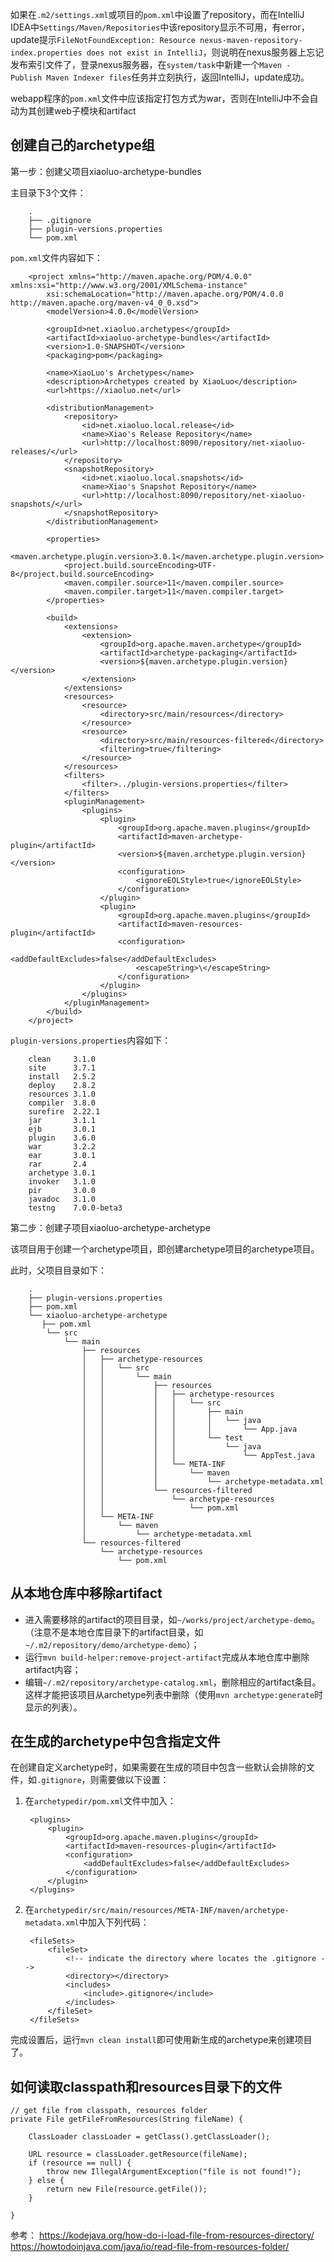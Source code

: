 如果在`.m2/settings.xml`或项目的`pom.xml`中设置了repository，而在IntelliJ IDEA中`Settings/Maven/Repositories`中该repository显示不可用，有error，update提示`FileNotFoundException: Resource nexus-maven-repository-index.properties does not exist in IntelliJ`，则说明在nexus服务器上忘记发布索引文件了，登录nexus服务器，在`system/task`中新建一个`Maven - Publish Maven Indexer files`任务并立刻执行，返回IntelliJ，update成功。

webapp程序的`pom.xml`文件中应该指定打包方式为war，否则在IntelliJ中不会自动为其创建web子模块和artifact



## 创建自己的archetype组 ##

第一步：创建父项目xiaoluo-archetype-bundles

主目录下3个文件：

		.
		├── .gitignore
		├── plugin-versions.properties
		└── pom.xml

`pom.xml`文件内容如下：

		<project xmlns="http://maven.apache.org/POM/4.0.0" xmlns:xsi="http://www.w3.org/2001/XMLSchema-instance"
			xsi:schemaLocation="http://maven.apache.org/POM/4.0.0 http://maven.apache.org/maven-v4_0_0.xsd">
			<modelVersion>4.0.0</modelVersion>

			<groupId>net.xiaoluo.archetypes</groupId>
			<artifactId>xiaoluo-archetype-bundles</artifactId>
			<version>1.0-SNAPSHOT</version>
			<packaging>pom</packaging>

			<name>XiaoLuo's Archetypes</name>
			<description>Archetypes created by XiaoLuo</description>
			<url>https://xiaoluo.net</url>

			<distributionManagement>
				<repository>
					<id>net.xiaoluo.local.release</id>
					<name>Xiao's Release Repository</name>
					<url>http://localhost:8090/repository/net-xiaoluo-releases/</url>
				</repository>
				<snapshotRepository>
					<id>net.xiaoluo.local.snapshots</id>
					<name>Xiao's Snapshot Repository</name>
					<url>http://localhost:8090/repository/net-xiaoluo-snapshots/</url>
				</snapshotRepository>
			</distributionManagement>

			<properties>
				<maven.archetype.plugin.version>3.0.1</maven.archetype.plugin.version>
				<project.build.sourceEncoding>UTF-8</project.build.sourceEncoding>
				<maven.compiler.source>11</maven.compiler.source>
				<maven.compiler.target>11</maven.compiler.target>
			</properties>

			<build>
				<extensions>
					<extension>
						<groupId>org.apache.maven.archetype</groupId>
						<artifactId>archetype-packaging</artifactId>
						<version>${maven.archetype.plugin.version}</version>
					</extension>
				</extensions>
				<resources>
					<resource>
						<directory>src/main/resources</directory>
					</resource>
					<resource>
						<directory>src/main/resources-filtered</directory>
						<filtering>true</filtering>
					</resource>
				</resources>
				<filters>
					<filter>../plugin-versions.properties</filter>
				</filters>
				<pluginManagement>
					<plugins>
						<plugin>
							<groupId>org.apache.maven.plugins</groupId>
							<artifactId>maven-archetype-plugin</artifactId>
							<version>${maven.archetype.plugin.version}</version>
							<configuration>
								<ignoreEOLStyle>true</ignoreEOLStyle>
							</configuration>
						</plugin>
						<plugin>
							<groupId>org.apache.maven.plugins</groupId>
							<artifactId>maven-resources-plugin</artifactId>
							<configuration>
								<addDefaultExcludes>false</addDefaultExcludes>
								<escapeString>\</escapeString>
							</configuration>
						</plugin>
					</plugins>
				</pluginManagement>
			</build>
		</project>

`plugin-versions.properties`内容如下：

		clean     3.1.0
		site      3.7.1
		install   2.5.2
		deploy    2.8.2
		resources 3.1.0
		compiler  3.8.0
		surefire  2.22.1
		jar       3.1.1
		ejb       3.0.1
		plugin    3.6.0
		war       3.2.2
		ear       3.0.1
		rar       2.4
		archetype 3.0.1
		invoker   3.1.0
		pir       3.0.0
		javadoc   3.1.0
		testng    7.0.0-beta3

第二步：创建子项目xiaoluo-archetype-archetype

该项目用于创建一个archetype项目，即创建archetype项目的archetype项目。

此时，父项目目录如下：

		.
		├── plugin-versions.properties
		├── pom.xml
		└── xiaoluo-archetype-archetype
		   ├── pom.xml
		    └── src
		        └── main
		            ├── resources
		            │   ├── archetype-resources
		            │   │   └── src
		            │   │       └── main
		            │   │           ├── resources
		            │   │           │   ├── archetype-resources
		            │   │           │   │   └── src
		            │   │           │   │       ├── main
		            │   │           │   │       │   └── java
		            │   │           │   │       │       └── App.java
		            │   │           │   │       └── test
		            │   │           │   │           └── java
		            │   │           │   │               └── AppTest.java
		            │   │           │   └── META-INF
		            │   │           │       └── maven
		            │   │           │           └── archetype-metadata.xml
		            │   │           └── resources-filtered
		            │   │               └── archetype-resources
		            │   │                   └── pom.xml
		            │   └── META-INF
		            │       └── maven
		            │           └── archetype-metadata.xml
		            └── resources-filtered
		                └── archetype-resources
		                    └── pom.xml

## 从本地仓库中移除artifact ##

- 进入需要移除的artifact的项目目录，如`~/works/project/archetype-demo`。（注意不是本地仓库目录下的artifact目录，如`~/.m2/repository/demo/archetype-demo`）；
- 运行`mvn build-helper:remove-project-artifact`完成从本地仓库中删除artifact内容；
- 编辑`~/.m2/repository/archetype-catalog.xml`，删除相应的artifact条目。这样才能把该项目从archetype列表中删除（使用`mvn archetype:generate`时显示的列表）。

## 在生成的archetype中包含指定文件 ##

在创建自定义archetype时，如果需要在生成的项目中包含一些默认会排除的文件，如`.gitignore`，则需要做以下设置：

1. 在`archetypedir/pom.xml`文件中加入：

		<plugins>
			<plugin>
				<groupId>org.apache.maven.plugins</groupId>	
				<artifactId>maven-resources-plugin</artifactId>
				<configuration>
					<addDefaultExcludes>false</addDefaultExcludes>
				</configuration>
			</plugin>
		</plugins>

2. 在`archetypedir/src/main/resources/META-INF/maven/archetype-metadata.xml`中加入下列代码：

		<fileSets>
			<fileSet>
				<!-- indicate the directory where locates the .gitignore -->
				<directory></directory>
				<includes>
					<include>.gitignore</include>
				</includes>
			</fileSet>
		</fileSets>

完成设置后，运行`mvn clean install`即可使用新生成的archetype来创建项目了。

## 如何读取classpath和resources目录下的文件 ##

    // get file from classpath, resources folder
    private File getFileFromResources(String fileName) {

        ClassLoader classLoader = getClass().getClassLoader();

        URL resource = classLoader.getResource(fileName);
        if (resource == null) {
            throw new IllegalArgumentException("file is not found!");
        } else {
            return new File(resource.getFile());
        }

    }
		
参考：
https://kodejava.org/how-do-i-load-file-from-resources-directory/
https://howtodoinjava.com/java/io/read-file-from-resources-folder/
